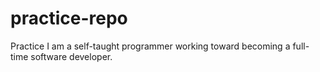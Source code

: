 # practice-repo
Practice
I am a self-taught programmer working toward becoming a full-time software developer. 
